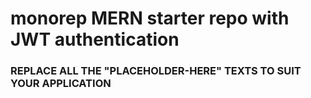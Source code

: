 # monorep MERN starter repo with JWT authentication
 ### REPLACE ALL THE "PLACEHOLDER-HERE" TEXTS TO SUIT YOUR APPLICATION